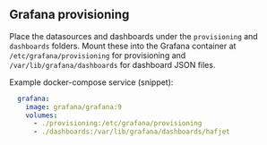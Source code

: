 Grafana provisioning
---------------------

Place the datasources and dashboards under the `provisioning` and `dashboards` folders. Mount these into the Grafana container at `/etc/grafana/provisioning` for provisioning and `/var/lib/grafana/dashboards` for dashboard JSON files.

Example docker-compose service (snippet):

```yaml
  grafana:
    image: grafana/grafana:9
    volumes:
      - ./provisioning:/etc/grafana/provisioning
      - ./dashboards:/var/lib/grafana/dashboards/hafjet
```
